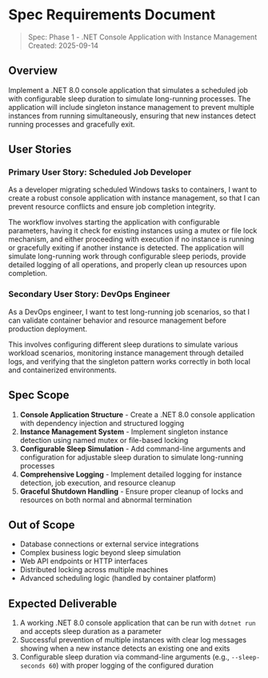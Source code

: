 # Spec Requirements Document

> Spec: Phase 1 - .NET Console Application with Instance Management
> Created: 2025-09-14

## Overview

Implement a .NET 8.0 console application that simulates a scheduled job with configurable sleep duration to simulate long-running processes. The application will include singleton instance management to prevent multiple instances from running simultaneously, ensuring that new instances detect running processes and gracefully exit.

## User Stories

### Primary User Story: Scheduled Job Developer

As a developer migrating scheduled Windows tasks to containers, I want to create a robust console application with instance management, so that I can prevent resource conflicts and ensure job completion integrity.

The workflow involves starting the application with configurable parameters, having it check for existing instances using a mutex or file lock mechanism, and either proceeding with execution if no instance is running or gracefully exiting if another instance is detected. The application will simulate long-running work through configurable sleep periods, provide detailed logging of all operations, and properly clean up resources upon completion.

### Secondary User Story: DevOps Engineer

As a DevOps engineer, I want to test long-running job scenarios, so that I can validate container behavior and resource management before production deployment.

This involves configuring different sleep durations to simulate various workload scenarios, monitoring instance management through detailed logs, and verifying that the singleton pattern works correctly in both local and containerized environments.

## Spec Scope

1. **Console Application Structure** - Create a .NET 8.0 console application with dependency injection and structured logging
2. **Instance Management System** - Implement singleton instance detection using named mutex or file-based locking
3. **Configurable Sleep Simulation** - Add command-line arguments and configuration for adjustable sleep duration to simulate long-running processes
4. **Comprehensive Logging** - Implement detailed logging for instance detection, job execution, and resource cleanup
5. **Graceful Shutdown Handling** - Ensure proper cleanup of locks and resources on both normal and abnormal termination

## Out of Scope

- Database connections or external service integrations
- Complex business logic beyond sleep simulation
- Web API endpoints or HTTP interfaces
- Distributed locking across multiple machines
- Advanced scheduling logic (handled by container platform)

## Expected Deliverable

1. A working .NET 8.0 console application that can be run with `dotnet run` and accepts sleep duration as a parameter
2. Successful prevention of multiple instances with clear log messages showing when a new instance detects an existing one and exits
3. Configurable sleep duration via command-line arguments (e.g., `--sleep-seconds 60`) with proper logging of the configured duration